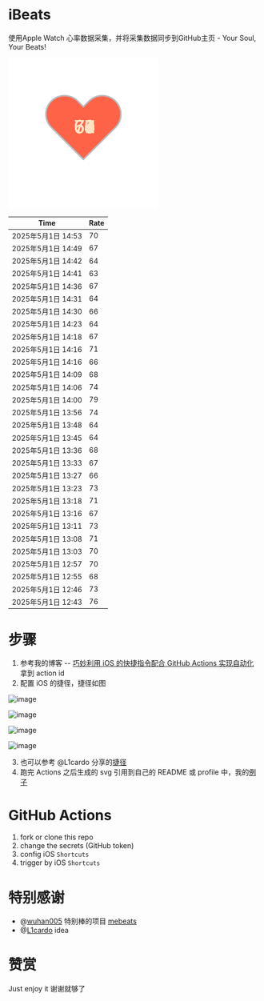 # iBeats
使用Apple Watch 心率数据采集，并将采集数据同步到GitHub主页 - Your Soul, Your Beats!

![](./files/heart.svg)

<!--START_SECTION:my_heart_rate-->
| Time | Rate | 
 | ---- | ---- | 
| 2025年5月1日 14:53 | 70 |
| 2025年5月1日 14:49 | 67 |
| 2025年5月1日 14:42 | 64 |
| 2025年5月1日 14:41 | 63 |
| 2025年5月1日 14:36 | 67 |
| 2025年5月1日 14:31 | 64 |
| 2025年5月1日 14:30 | 66 |
| 2025年5月1日 14:23 | 64 |
| 2025年5月1日 14:18 | 67 |
| 2025年5月1日 14:16 | 71 |
| 2025年5月1日 14:16 | 66 |
| 2025年5月1日 14:09 | 68 |
| 2025年5月1日 14:06 | 74 |
| 2025年5月1日 14:00 | 79 |
| 2025年5月1日 13:56 | 74 |
| 2025年5月1日 13:48 | 64 |
| 2025年5月1日 13:45 | 64 |
| 2025年5月1日 13:36 | 68 |
| 2025年5月1日 13:33 | 67 |
| 2025年5月1日 13:27 | 66 |
| 2025年5月1日 13:23 | 73 |
| 2025年5月1日 13:18 | 71 |
| 2025年5月1日 13:16 | 67 |
| 2025年5月1日 13:11 | 73 |
| 2025年5月1日 13:08 | 71 |
| 2025年5月1日 13:03 | 70 |
| 2025年5月1日 12:57 | 70 |
| 2025年5月1日 12:55 | 68 |
| 2025年5月1日 12:46 | 73 |
| 2025年5月1日 12:43 | 76 |

<!--END_SECTION:my_heart_rate-->

# 步骤
1. 参考我的博客 -- [巧妙利用 iOS 的快捷指令配合 GitHub Actions 实现自动化](https://github.com/yihong0618/gitblog/issues/198) 拿到 action id
2. 配置 iOS 的捷径，捷径如图

![image](https://user-images.githubusercontent.com/15976103/122154218-0db0b480-ce97-11eb-93bb-5aec07c558dc.png)

![image](https://user-images.githubusercontent.com/15976103/122154236-186b4980-ce97-11eb-8e4b-70551a0391ae.png)

![image](https://user-images.githubusercontent.com/15976103/122154268-2d47dd00-ce97-11eb-902e-3acf292265a9.png)

![image](https://user-images.githubusercontent.com/15976103/122174055-fa144680-ceb4-11eb-9be2-3eb83cd516f7.png)

3. 也可以参考 @L1cardo 分享的[捷径](https://www.icloud.com/shortcuts/6ab6047b459c41ad822ad6b94b1c03d4)
4. 跑完 Actions 之后生成的 svg 引用到自己的 README 或 profile 中，我的[例子](https://github.com/yihong0618) 

# GitHub Actions

1. fork or clone this repo
2. change the secrets (GitHub token)
3. config iOS `Shortcuts` 
4. trigger by iOS `Shortcuts`

# 特别感谢
- @[wuhan005](https://github.com/wuhan005) 特别棒的项目 [mebeats](https://github.com/wuhan005/mebeats)
- @[L1cardo](https://github.com/L1cardo) idea

# 赞赏
Just enjoy it
谢谢就够了
